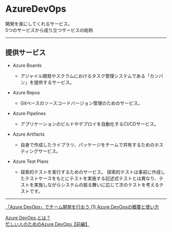 # AzureDevOps

開発を楽にしてくれるサービス。  
5つのサービスから成り立つサービスの総称  

---

## 提供サービス

- Azure Boards  
  - アジャイル開発やスクラムにおけるタスク管理システムである「カンバン」を提供するサービス。  

- Azure Repos  
  - Gitベースのソースコードバージョン管理のためのサービス。  

- Azure Pipelines  
  - アプリケーションのビルドやデプロイを自動化するCI/CDサービス。  

- Azure Artifacts  
  - 自身で作成したライブラリ、パッケージをチームで共有するためのホスティングサービス。  

- Azure Test Plans  
  - 探索的テストを実行するためのサービス。
    探索的テストは事前に作成したテストケースをもとにテストを実施する記述式テストとは異なり、テストを実施しながらシステムの振る舞いに応じて次のテストを考えるテストです。  

---

[「Azure DevOps」でチーム開発を行おう (1) Azure DevOpsの概要と使い方](https://news.mynavi.jp/techplus/article/zeroazure-25/)  

[Azure DevOps とは？](https://qiita.com/mstakaha1113/items/1cf45a5119e1397d0315)  
[忙しい人のためのAzure DevOps【前編】](https://tech-blog.cloud-config.jp/2020-12-15-azure-devops-for-busy-people/)  
